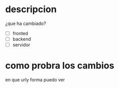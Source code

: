 # descripcion
¿que ha cambiado?

- [ ] fronted
- [ ] backend
- [ ] servidor

# como probra los cambios
en que urly forma puedo ver
